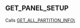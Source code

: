 ## GET\_PANEL\_SETUP

Calls [GET\_ALL\_PARTITION\_INFO\\][1]



[1]:	https://control4.github.io/docs-driverworks-proxyprotocol/#get_all_partition_info
